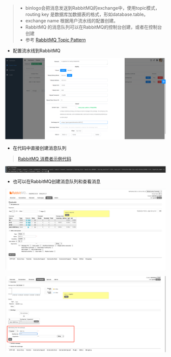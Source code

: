 > - binlogo会把消息发送到RabbitMQ的exchange中，使用topic模式，routing key 是数据库加数据表的格式，形如database.table。
> - exchange name 根据用户流水线的配置创建。
> - RabbitMQ 的消息队列可以在RabbitMQ的控制台创建，或者在控制台创建
> - 参考 [RabbitMQ Topic Pattern](https://www.rabbitmq.com/tutorials/tutorial-five-go.html)

- 配置流水线到RabbitMQ

![avatar](/docs/assets/pic/config_output_rabbit.en.png)

- 在代码中直接创建消息队列

> [RabbitMQ 消费者示例代码](https://github.com/jin06/binlogo/tree/master/examples/rabbitmq/main.go)

![avatar](/docs/assets/pic/config_output_rabbit2.png)

- 也可以在RabbitMQ创建消息队列和查看消息

![avatar](/docs/assets/pic/config_output_rabbit3.png)

![avatar](/docs/assets/pic/config_output_rabbit4.png)










